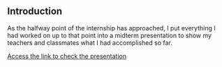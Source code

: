 ## Introduction

As the halfway point of the internship has approached, I put everything I had worked on up to that point into a midterm presentation to show my teachers and classmates what I had accomplished so far.

[Access the link to check the presentation](https://www.canva.com/design/DAFzwrqdbSI/GuTRbuQIWK0jfSZCqt5Qpg/view?utm_content=DAFzwrqdbSI&utm_campaign=designshare&utm_medium=link&utm_source=editor)
